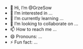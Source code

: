 - 👋 Hi, I’m @GrzeSow
- 👀 I’m interested in ...
- 🌱 I’m currently learning ...
- 💞️ I’m looking to collaborate on ...
- 📫 How to reach me ...
- 😄 Pronouns: ...
- ⚡ Fun fact: ...

<!---
GrzeSow/GrzeSow is a ✨ special ✨ repository because its `README.md` (this file) appears on your GitHub profile.
You can click the Preview link to take a look at your changes.
--->
